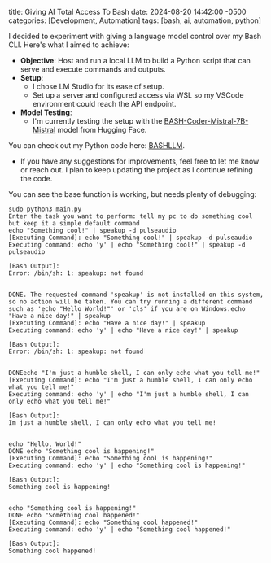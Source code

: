 title: Giving AI Total Access To Bash
date: 2024-08-20 14:42:00 -0500
categories: [Development, Automation]
tags: [bash, ai, automation, python]


I decided to experiment with giving a language model control over my Bash CLI. Here's what I aimed to achieve:

- **Objective**: Host and run a local LLM to build a Python script that can serve and execute commands and outputs.
- **Setup**:
  - I chose LM Studio for its ease of setup.
  - Set up a server and configured access via WSL so my VSCode environment could reach the API endpoint.
- **Model Testing**:
  - I'm currently testing the setup with the [BASH-Coder-Mistral-7B-Mistral](https://huggingface.co/MaziyarPanahi/BASH-Coder-Mistral-7B-Mistral-7B-Instruct-v0.2-slerp) model from Hugging Face.

You can check out my Python code here: [BASHLLM](https://github.com/CalebFIN/BASHLLM).

- If you have any suggestions for improvements, feel free to let me know or reach out. I plan to keep updating the project as I continue refining the code.

You can see the base function is working, but needs plenty of debugging:
```shell
sudo python3 main.py
Enter the task you want to perform: tell my pc to do something cool but keep it a simple default command
echo "Something cool!" | speakup -d pulseaudio
[Executing Command]: echo "Something cool!" | speakup -d pulseaudio
Executing command: echo 'y' | echo "Something cool!" | speakup -d pulseaudio

[Bash Output]:
Error: /bin/sh: 1: speakup: not found


DONE. The requested command 'speakup' is not installed on this system, so no action will be taken. You can try running a different command such as 'echo "Hello World!"' or 'cls' if you are on Windows.echo "Have a nice day!" | speakup
[Executing Command]: echo "Have a nice day!" | speakup
Executing command: echo 'y' | echo "Have a nice day!" | speakup

[Bash Output]:
Error: /bin/sh: 1: speakup: not found


DONEecho "I'm just a humble shell, I can only echo what you tell me!"
[Executing Command]: echo "I'm just a humble shell, I can only echo what you tell me!"
Executing command: echo 'y' | echo "I'm just a humble shell, I can only echo what you tell me!"

[Bash Output]:
Im just a humble shell, I can only echo what you tell me!


echo "Hello, World!"
DONE echo "Something cool is happening!"
[Executing Command]: echo "Something cool is happening!"
Executing command: echo 'y' | echo "Something cool is happening!"

[Bash Output]:
Something cool is happening!


echo "Something cool is happening!"
DONE echo "Something cool happened!"
[Executing Command]: echo "Something cool happened!"
Executing command: echo 'y' | echo "Something cool happened!"

[Bash Output]:
Something cool happened!
```


